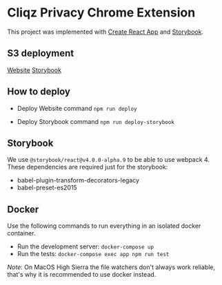 # Cliqz Privacy Chrome Extension

This project was implemented with [Create React App](https://github.com/facebookincubator/create-react-app) and
[Storybook](https://github.com/storybooks/storybook).


## S3 deployment

[Website](http://cliqz.s3-website.eu-central-1.amazonaws.com/website/)
[Storybook](http://cliqz.s3-website.eu-central-1.amazonaws.com/storybook/)

## How to deploy

- Deploy Website command
`npm run deploy`

- Deploy Storybook command
`npm run deploy-storybook`

## Storybook

We use `@storybook/react@v4.0.0-alpha.9` to be able to use webpack 4.
These dependencies are required just for the storybook:
- babel-plugin-transform-decorators-legacy
- babel-preset-es2015


## Docker
Use the following commands to run everything in an isolated docker container.

- Run the development server: `docker-compose up`
- Run the tests: `docker-compose exec app npm run test`

*Note*: On MacOS High Sierra the file watchers don't always work reliable, that's why it is recommended to use docker instead.
